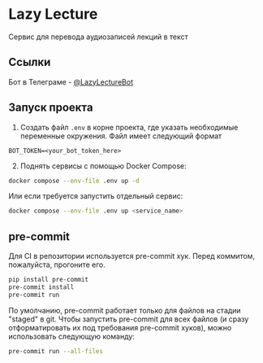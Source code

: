 # Lazy Lecture

Сервис для перевода аудиозаписей лекций в текст

## Ссылки

Бот в Телеграме - [@LazyLectureBot](https://t.me/LazyLectureBot)

## Запуск проекта

1. Создать файл `.env` в корне проекта, где указать необходимые переменные окружения. Файл имеет следующий формат

```env
BOT_TOKEN=<your_bot_token_here>
```

2. Поднять сервисы с помощью Docker Compose:

```bash
docker compose --env-file .env up -d
```

Или если требуется запустить отдельный сервис:

```bash
docker compose --env-file .env up <service_name>
```

## pre-commit

Для CI в репозитории используется pre-commit хук. Перед коммитом, пожалуйста, прогоните его.

```bash
pip install pre-commit
pre-commit install
pre-commit run
```

По умолчанию, pre-commit работает только для файлов на стадии "staged" в git. Чтобы запустить
pre-commit для всех файлов (и сразу отформатировать их под требования pre-commit хуков),
можно использовать следующую команду:

```bash
pre-commit run --all-files
```
